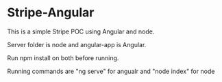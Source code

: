 # Stripe-Angular

This is a simple Stripe POC using Angular and node.

Server folder is node and angular-app is Angular.

Run npm install on both before running.

Running commands are "ng serve" for angualr and "node index" for node
